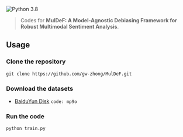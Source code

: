 ![Python 3.8](https://img.shields.io/badge/python-3.8-green)

>Codes for **MulDeF: A Model-Agnostic Debiasing Framework for Robust Multimodal Sentiment Analysis**.

## Usage
### Clone the repository
    git clone https://github.com/gw-zhong/MulDeF.git
### Download the datasets
- [BaiduYun Disk](https://pan.baidu.com/s/1ZKVXD1lVr5iYXY2yqJYwMw) ```code: mp9o```

### Run the code
 ```python
python train.py
 ```